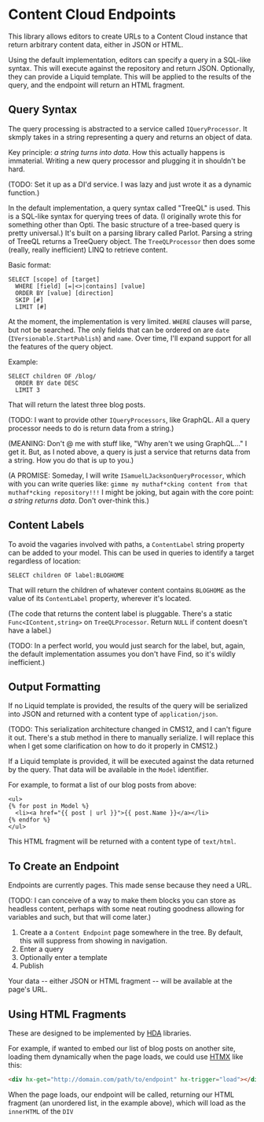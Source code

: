 # Content Cloud Endpoints

This library allows editors to create URLs to a Content Cloud instance that return arbitrary content data, either in JSON or HTML.

Using the default implementation, editors can specify a query in a SQL-like syntax. This will execute against the repository and return JSON. Optionally, they can provide a Liquid template. This will be applied to the results of the query, and the endpoint will return an HTML fragment.

## Query Syntax

The query processing is abstracted to a service called `IQueryProcessor`. It skmply takes in a string representing a query and returns an object of data.

Key principle: _a string turns into data_. How this actually happens is immaterial. Writing a new query processor and plugging it in shouldn't be hard.

(TODO: Set it up as a DI'd service. I was lazy and just wrote it as a dynamic function.)

In the default implementation, a query syntax called "TreeQL" is used. This is a SQL-like syntax for querying trees of data. (I originally wrote this for something other than Opti. The basic structure of a tree-based query is pretty universal.) It's built on a parsing library called Parlot. Parsing a string of TreeQL returns a TreeQuery object. The `TreeQLProcessor` then does some (really, really inefficient) LINQ to retrieve content.

Basic format:

```
SELECT [scope] of [target]
  WHERE [field] [=|<>|contains] [value]
  ORDER BY [value] [direction]
  SKIP [#]
  LIMIT [#]
```

At the moment, the implementation is very limited. `WHERE` clauses will parse, but not be searched. The only fields that can be ordered on are `date` (`IVersionable.StartPublish`) and `name`. Over time, I'll expand support for all the features of the query object. 

Example:

```
SELECT children OF /blog/
  ORDER BY date DESC
  LIMIT 3
```

That will return the latest three blog posts.

(TODO: I want to provide other `IQueryProcessors`, like GraphQL. All a query processor needs to do is return data from a string.)

(MEANING: Don't @ me with stuff like, "Why aren't we using GraphQL..." I get it. But, as I noted above, a query is just a service that returns data from a string. How you do that is up to you.)

(A PROMISE: Someday, I will write `ISamuelLJacksonQueryProcessor`, which with you can write queries like: `gimme my muthaf*cking content from that muthaf*cking repository!!!` I might be joking, but again with the core point: _a string returns data_. Don't over-think this.)

## Content Labels

To avoid the vagaries involved with paths, a `ContentLabel` string property can be added to your model. This can be used in queries to identify a target regardless of location:

```
SELECT children OF label:BLOGHOME
```

That will return the children of whatever content contains `BLOGHOME` as the value of its `ContentLabel` property, wherever it's located.

(The code that returns the content label is pluggable. There's a static `Func<IContent,string>` on `TreeQLProcessor`. Return `NULL` if content doesn't have a label.)

(TODO: In a perfect world, you would just search for the label, but, again, the default implementation assumes you don't have Find, so it's wildly inefficient.)

## Output Formatting

If no Liquid template is provided, the results of the query will be serialized into JSON and returned with a content type of `application/json`.

(TODO: This serialization architecture changed in CMS12, and I can't figure it out. There's a stub method in there to manually serialize. I will replace this when I get some clarification on how to do it properly in CMS12.)

If a Liquid template is provided, it will be executed against the data returned by the query. That data will be available in the `Model` identifier.

For example, to format a list of our blog posts from above:

```
<ul>
{% for post in Model %}
  <li><a href="{{ post | url }}">{{ post.Name }}</a></li>
{% endfor %}
</ul>
```

This HTML fragment will be returned with a content type of `text/html`.

## To Create an Endpoint

Endpoints are currently pages. This made sense because they need a URL.

(TODO: I can conceive of a way to make them blocks you can store as headless content, perhaps with some neat routing goodness allowing for variables and such, but that will come later.)

1. Create a a `Content Endpoint` page somewhere in the tree. By default, this will suppress from showing in navigation.
2. Enter a query
3. Optionally enter a template
4. Publish

Your data -- either JSON or HTML fragment -- will be available at the page's URL.

## Using HTML Fragments

These are designed to be implemented by [HDA](https://htmx.org/essays/hypermedia-driven-applications/) libraries.

For example, if wanted to embed our list of blog posts on another site, loading them dynamically when the page loads, we could use [HTMX](https://htmx.org/) like this:

```html
<div hx-get="http://domain.com/path/to/endpoint" hx-trigger="load"></div>
```

When the page loads, our endpoint will be called, returning our HTML fragment (an unordered list, in the example above), which will load as the `innerHTML` of the `DIV`
